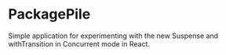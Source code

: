 # PackagePile
Simple application for experimenting with the new Suspense and withTransition in Concurrent mode in React.